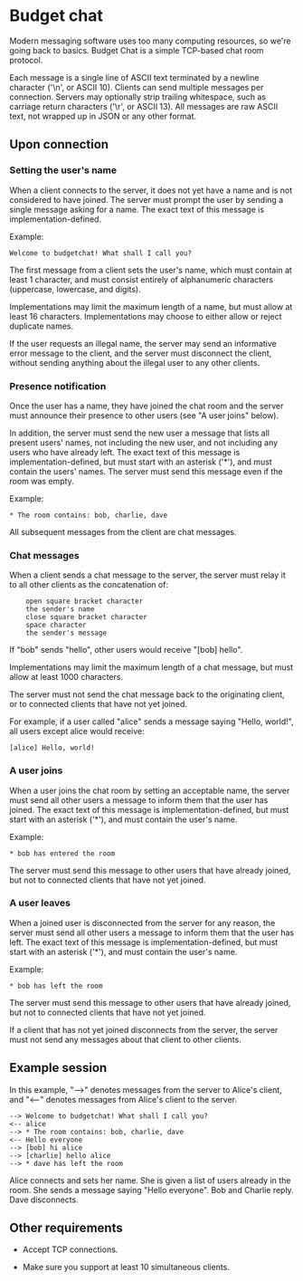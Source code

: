 # Budget chat

Modern messaging software uses too many computing resources, so
we're going back to basics. Budget Chat is a simple TCP-based chat
room protocol.

Each message is a single line of ASCII text terminated by a
newline character ('\n', or ASCII 10). Clients can send multiple
messages per connection. Servers may optionally strip trailing
whitespace, such as carriage return characters ('\r', or ASCII
13). All messages are raw ASCII text, not wrapped up in JSON or
any other format.

## Upon connection

### Setting the user's name

When a client connects to the server, it does not yet have a name
and is not considered to have joined. The server must prompt the
user by sending a single message asking for a name. The exact text
of this message is implementation-defined.

Example:

```raw
Welcome to budgetchat! What shall I call you?
```

The first message from a client sets the user's name, which must
contain at least 1 character, and must consist entirely of
alphanumeric characters (uppercase, lowercase, and digits).

Implementations may limit the maximum length of a name, but must
allow at least 16 characters. Implementations may choose to either
allow or reject duplicate names.

If the user requests an illegal name, the server may send an
informative error message to the client, and the server must
disconnect the client, without sending anything about the illegal
user to any other clients.

### Presence notification

Once the user has a name, they have joined the chat room and the
server must announce their presence to other users (see "A user
joins" below).

In addition, the server must send the new user a message that
lists all present users' names, not including the new user, and
not including any users who have already left. The exact text of
this message is implementation-defined, but must start with an
asterisk ('*'), and must contain the users' names. The server must
send this message even if the room was empty.

Example:

```raw
* The room contains: bob, charlie, dave
```

All subsequent messages from the client are chat messages.

### Chat messages

When a client sends a chat message to the server, the server must
relay it to all other clients as the concatenation of:

```raw
    open square bracket character
    the sender's name
    close square bracket character
    space character
    the sender's message
```

If "bob" sends "hello", other users would receive "\[bob\] hello".

Implementations may limit the maximum length of a chat message,
but must allow at least 1000 characters.

The server must not send the chat message back to the originating
client, or to connected clients that have not yet joined.

For example, if a user called "alice" sends a message saying
"Hello, world!", all users except alice would receive:

```raw
[alice] Hello, world!
```

### A user joins

When a user joins the chat room by setting an acceptable name, the
server must send all other users a message to inform them that the
user has joined. The exact text of this message is
implementation-defined, but must start with an asterisk ('*'), and
must contain the user's name.

Example:

```raw
* bob has entered the room
```

The server must send this message to other users that have already
joined, but not to connected clients that have not yet joined.

### A user leaves

When a joined user is disconnected from the server for any reason,
the server must send all other users a message to inform them that
the user has left. The exact text of this message is
implementation-defined, but must start with an asterisk ('*'), and
must contain the user's name.

Example:

```raw
* bob has left the room
```

The server must send this message to other users that have already
joined, but not to connected clients that have not yet joined.

If a client that has not yet joined disconnects from the server,
the server must not send any messages about that client to other
clients.

## Example session

In this example, "-->" denotes messages from the server to Alice's
client, and "<--" denotes messages from Alice's client to the
server.

```raw
--> Welcome to budgetchat! What shall I call you?
<-- alice
--> * The room contains: bob, charlie, dave
<-- Hello everyone
--> [bob] hi alice
--> [charlie] hello alice
--> * dave has left the room
```

Alice connects and sets her name. She is given a list of users
already in the room. She sends a message saying "Hello
everyone". Bob and Charlie reply. Dave disconnects.

## Other requirements

- Accept TCP connections.

- Make sure you support at least 10 simultaneous clients.
